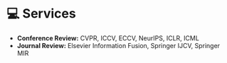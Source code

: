<span class='anchor' id='services'></span>

# 💻 Services
- **Conference Review:** CVPR, ICCV, ECCV, NeurIPS, ICLR, ICML
- **Journal Review:** Elsevier Information Fusion, Springer IJCV, Springer MIR
<!-- I serve as a reviewer for CVPR'2023, ICCV'2023, and Springer IJCV Machine Intelligence Research (MIR). -->